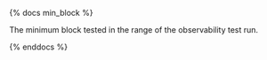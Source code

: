 {% docs min_block %}

The minimum block tested in the range of the observability test run.

{% enddocs %}
